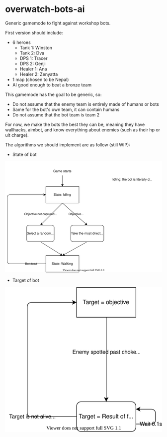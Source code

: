 # overwatch-bots-ai

Generic gamemode to fight against workshop bots.

First version should include:
- 6 heroes
  - Tank 1: Winston
  - Tank 2: Dva
  - DPS 1: Tracer
  - DPS 2: Genji
  - Healer 1: Ana
  - Healer 2: Zenyatta
- 1 map (chosen to be Nepal)
- AI good enough to beat a bronze team

This gamemode has the goal to be generic, so:
- Do not assume that the enemy team is entirely made of humans or bots
- Same for the bot's own team, it can contain humans
- Do not assume that the bot team is team 2

For now, we make the bots the best they can be, meaning they have wallhacks, aimbot, and know everything about enemies (such as their hp or ult charge).

The algorithms we should implement are as follow (still WIP):

- State of bot

![](doc/bot_state.drawio.svg)

- Target of bot

![](doc/bot_target.drawio.svg)
